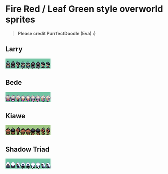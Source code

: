 # Fire Red / Leaf Green style overworld sprites

> **Please credit PurrfectDoodle (Eva) :)**

## Larry

![spritesheet](./larry.png)

## Bede

![spritesheet](./bede.png)

## Kiawe

![spritesheet](./kiawe.png)

## Shadow Triad

![spritesheet](./shadow_triad.png)